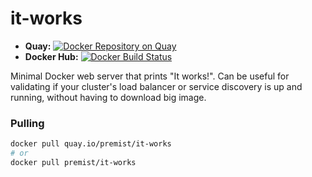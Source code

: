 it-works
========

- **Quay:** [![Docker Repository on Quay](https://quay.io/repository/premist/it-works/status "Docker Repository on Quay")](https://quay.io/repository/premist/it-works)
- **Docker Hub:** [![Docker Build Status](https://img.shields.io/docker/build/premist/it-works.svg)](https://hub.docker.com/r/premist/it-works/)

Minimal Docker web server that prints "It works!". Can be useful for validating if your cluster's load balancer or service discovery is up and running, without having to download big image.

### Pulling

```sh
docker pull quay.io/premist/it-works
# or
docker pull premist/it-works
```
